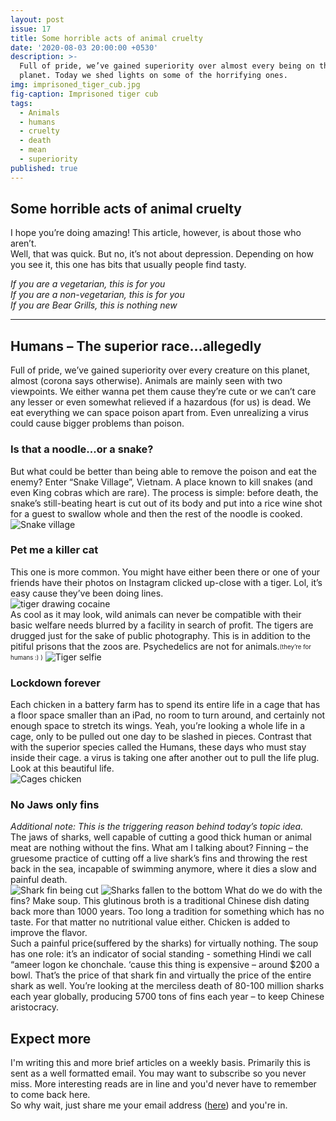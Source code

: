 ```yaml
---
layout: post
issue: 17
title: Some horrible acts of animal cruelty
date: '2020-08-03 20:00:00 +0530'
description: >-
  Full of pride, we’ve gained superiority over almost every being on this
  planet. Today we shed lights on some of the horrifying ones.
img: imprisoned_tiger_cub.jpg
fig-caption: Imprisoned tiger cub
tags:
  - Animals
  - humans
  - cruelty
  - death
  - mean
  - superiority
published: true
---
```

## Some horrible acts of animal cruelty

I hope you’re doing amazing! This article, however, is about those who aren’t.  
Well, that was quick. But no, it’s not about depression. Depending on how you see it, this one has bits that usually people find tasty.  
  
*If you are a vegetarian, this is for you  
If you are a non-vegetarian, this is for you  
If you are Bear Grills, this is nothing new*  

-------

## Humans – The superior race…allegedly
Full of pride, we’ve gained superiority over every creature on this planet, almost (corona says otherwise). Animals are mainly seen with two viewpoints. We either wanna pet them cause they’re cute or we can’t care any lesser or even somewhat relieved if a hazardous (for us) is dead. We eat everything we can space poison apart from. Even unrealizing a virus could cause bigger problems than poison.  
  
    
      
### Is that a noodle...or a snake?
But what could be better than being able to remove the poison and eat the enemy? Enter “Snake Village”, Vietnam.  A place known to kill snakes (and even King cobras which are rare). The process is simple: before death, the snake’s still-beating heart is cut out of its body and put into a rice wine shot for a guest to swallow whole and then the rest of the noodle is cooked.  
![Snake village](https://www.animalsasia.org/us/assets/images/news/snakeTripadvisor2.jpg)
  
  
  
### Pet me a killer cat
This one is more common. You might have either been there or one of your friends have their photos on Instagram clicked up-close with a tiger. Lol, it’s easy cause they’ve been doing lines.  
![tiger drawing cocaine](https://i.kym-cdn.com/photos/images/original/000/600/960/de5.jpg)  
As cool as it may look, wild animals can never be compatible with their basic welfare needs blurred by a facility in search of profit. The tigers are drugged just for the sake of public photography. This is in addition to the pitiful prisons that the zoos are. Psychedelics are not for animals.<sub><sup>(they’re for humans :) )</sup></sub>
![Tiger selfie](https://thumbs-prod.si-cdn.com/wdWMrEMclvHb4-rIA9nSk8Fxt1c=/800x600/filters:no_upscale()/https://public-media.si-cdn.com/filer/bc/bc/bcbc3599-e3c8-43b4-b740-b252e9990c0a/blurred2.jpg)

  
  
### Lockdown forever
Each chicken in a battery farm has to spend its entire life in a cage that has a floor space smaller than an iPad, no room to turn around, and certainly not enough space to stretch its wings. Yeah, you’re looking a whole life in a cage, only to be pulled out one day to be slashed in pieces. Contrast that with the superior species called the Humans, these days who must stay inside their cage. a virus is taking one after another out to pull the life plug. Look at this beautiful life.  
![Cages chicken](https://149366112.v2.pressablecdn.com/wp-content/uploads/2014/03/800px-Legebat.jpg)
  
  
  
### No Jaws only fins
*Additional note: This is the triggering reason behind today’s topic idea.*   
The jaws of sharks, well capable of cutting a good thick human or animal meat are nothing without the fins. What am I talking about? Finning – the gruesome practice of cutting off a live shark’s fins and throwing the rest back in the sea, incapable of swimming anymore, where it dies a slow and painful death.   
![Shark fin being cut](https://www.humanesociety.org/sites/default/files/styles/1186_max/public/2018/04/shark-finning-406917.jpg?itok=0-HMBYNu) 
![Sharks fallen to the bottom]({{site.baseurl}}/assets/img/fallen_sharks.png)
What do we do with the fins? Make soup. This glutinous broth is a traditional Chinese dish dating back more than 1000 years. Too long a tradition for something which has no taste. For that matter no nutritional value either. Chicken is added to improve the flavor.  
Such a painful price(suffered by the sharks) for virtually nothing. The soup has one role: it’s an indicator of social standing - something Hindi we call “ameer logon ke chonchale. ‘cause this thing is expensive – around $200 a bowl. That’s the price of that shark fin and virtually the price of the entire shark as well. You’re looking at the merciless death of 80-100 million sharks each year globally, producing 5700 tons of fins each year – to keep Chinese aristocracy.

## Expect more
I'm writing this and more brief articles on a weekly basis. Primarily this is sent as a well formatted email. You may want to subscribe so you never miss. More interesting reads are in line and you'd never have to remember to come back here.  
So why wait, just share me your email address ([here](https://docs.google.com/forms/d/e/1FAIpQLSfjTLmOrahh8FxIJFHWGLC7EZuVMGTyxSWNNhamJudiOSjRiw/viewform)) and you're in.
